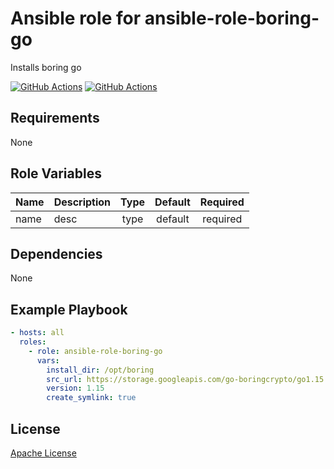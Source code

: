 Ansible role for ansible-role-boring-go
==================================

Installs boring go

[![GitHub Actions](https://github.com/cbiphuk/ansible-role-ansible-role-boring-go/workflows/Molecule%20Test/badge.svg)](https://github.com/cbiphuk/ansible-role-ansible-role-boring-go/actions?query=workflow%3A%22Molecule+Test%22)
[![GitHub Actions](https://github.com/cbiphuk/ansible-role-ansible-role-boring-go/workflows/Release/badge.svg)](https://github.com/cbiphuk/ansible-role-ansible-role-boring-go/actions?query=workflow%3A%22Release%22)

Requirements
------------

None

Role Variables
--------------

| Name | Description | Type | Default | Required |
|------|-------------|:----:|:-------:|:--------:|
| name | desc | type | default | required |

Dependencies
------------

None

Example Playbook
----------------

```yaml
- hosts: all
  roles:
    - role: ansible-role-boring-go
      vars:
        install_dir: /opt/boring
        src_url: https://storage.googleapis.com/go-boringcrypto/go1.15.8b5.linux-amd64.tar.gz
        version: 1.15
        create_symlink: true
```

License
-------

[Apache License](LICENSE)
